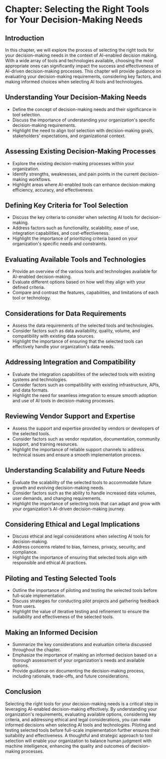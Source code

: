 Chapter: Selecting the Right Tools for Your Decision-Making Needs
=================================================================

Introduction
------------

In this chapter, we will explore the process of selecting the right tools for your decision-making needs in the context of AI-enabled decision making. With a wide array of tools and technologies available, choosing the most appropriate ones can significantly impact the success and effectiveness of AI-driven decision-making processes. This chapter will provide guidance on evaluating your decision-making requirements, considering key factors, and making informed choices when selecting AI tools and technologies.

Understanding Your Decision-Making Needs
----------------------------------------

* Define the concept of decision-making needs and their significance in tool selection.
* Discuss the importance of understanding your organization's specific decision-making requirements.
* Highlight the need to align tool selection with decision-making goals, stakeholders' expectations, and organizational context.

Assessing Existing Decision-Making Processes
--------------------------------------------

* Explore the existing decision-making processes within your organization.
* Identify strengths, weaknesses, and pain points in the current decision-making workflows.
* Highlight areas where AI-enabled tools can enhance decision-making efficiency, accuracy, and effectiveness.

Defining Key Criteria for Tool Selection
----------------------------------------

* Discuss the key criteria to consider when selecting AI tools for decision-making.
* Address factors such as functionality, scalability, ease of use, integration capabilities, and cost-effectiveness.
* Highlight the importance of prioritizing criteria based on your organization's specific needs and constraints.

Evaluating Available Tools and Technologies
-------------------------------------------

* Provide an overview of the various tools and technologies available for AI-enabled decision-making.
* Evaluate different options based on how well they align with your defined criteria.
* Compare and contrast the features, capabilities, and limitations of each tool or technology.

Considerations for Data Requirements
------------------------------------

* Assess the data requirements of the selected tools and technologies.
* Consider factors such as data availability, quality, volume, and compatibility with existing data sources.
* Highlight the importance of ensuring that the selected tools can effectively handle your organization's data needs.

Addressing Integration and Compatibility
----------------------------------------

* Evaluate the integration capabilities of the selected tools with existing systems and technologies.
* Consider factors such as compatibility with existing infrastructure, APIs, and data formats.
* Highlight the need for seamless integration to ensure smooth adoption and use of AI tools in decision-making processes.

Reviewing Vendor Support and Expertise
--------------------------------------

* Assess the support and expertise provided by vendors or developers of the selected tools.
* Consider factors such as vendor reputation, documentation, community support, and training resources.
* Highlight the importance of reliable support channels to address technical issues and ensure a smooth implementation process.

Understanding Scalability and Future Needs
------------------------------------------

* Evaluate the scalability of the selected tools to accommodate future growth and evolving decision-making needs.
* Consider factors such as the ability to handle increased data volumes, user demands, and changing requirements.
* Highlight the importance of selecting tools that can adapt and grow with your organization's AI-driven decision-making journey.

Considering Ethical and Legal Implications
------------------------------------------

* Discuss ethical and legal considerations when selecting AI tools for decision-making.
* Address concerns related to bias, fairness, privacy, security, and compliance.
* Highlight the importance of ensuring that selected tools align with responsible and ethical AI practices.

Piloting and Testing Selected Tools
-----------------------------------

* Outline the importance of piloting and testing the selected tools before full-scale implementation.
* Discuss strategies for conducting pilot projects and gathering feedback from users.
* Highlight the value of iterative testing and refinement to ensure the suitability and effectiveness of the selected tools.

Making an Informed Decision
---------------------------

* Summarize the key considerations and evaluation criteria discussed throughout the chapter.
* Emphasize the importance of making an informed decision based on a thorough assessment of your organization's needs and available options.
* Provide guidance on documenting the decision-making process, including rationale, trade-offs, and future considerations.

Conclusion
----------

Selecting the right tools for your decision-making needs is a critical step in leveraging AI-enabled decision-making effectively. By understanding your organization's requirements, evaluating available options, considering key criteria, and addressing ethical and legal considerations, you can make informed decisions when selecting AI tools and technologies. Piloting and testing selected tools before full-scale implementation further ensures their suitability and effectiveness. A thoughtful and strategic approach to tool selection will enable your organization to balance human judgment with machine intelligence, enhancing the quality and outcomes of decision-making processes.
